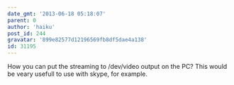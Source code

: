 ```yaml
---
date_gmt: '2013-06-18 05:18:07'
parent: 0
author: 'haiku'
post_id: 244
gravatar: '899e82577d12196569fb8df5dae4a138'
id: 31195
---
```


How you can put the streaming to /dev/video output on the PC? This would be veary usefull to use with skype, for example.
